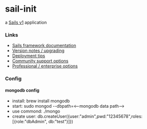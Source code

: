 # sail-init

a [Sails v1](https://sailsjs.com) application


### Links

+ [Sails framework documentation](https://sailsjs.com/get-started)
+ [Version notes / upgrading](https://sailsjs.com/documentation/upgrading)
+ [Deployment tips](https://sailsjs.com/documentation/concepts/deployment)
+ [Community support options](https://sailsjs.com/support)
+ [Professional / enterprise options](https://sailsjs.com/enterprise)


### Config

#### mongodb config
+ install: brew install mongodb
+ start: sudo mongod --dbpath=<--mongodb data path-->
+ use commond: ./mongo
+ create user: db.createUser({user:"admin",pwd:"12345678",roles:[{role:"dbAdmin", db:"test"}]})

